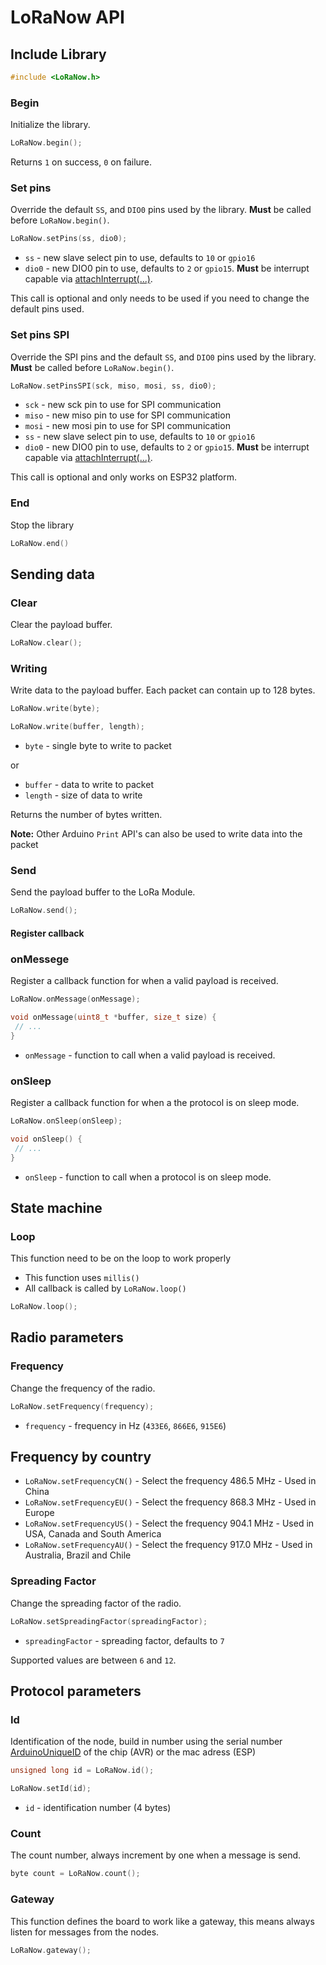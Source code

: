 # LoRaNow API

## Include Library

```c
#include <LoRaNow.h>
```

### Begin

Initialize the library.

```c
LoRaNow.begin();
```
Returns `1` on success, `0` on failure.

### Set pins

Override the default `SS`, and `DIO0` pins used by the library. **Must** be called before `LoRaNow.begin()`.

```c
LoRaNow.setPins(ss, dio0);
```
 * `ss` - new slave select pin to use, defaults to `10` or `gpio16`
 * `dio0` - new DIO0 pin to use, defaults to `2` or `gpio15`.  **Must** be interrupt capable via [attachInterrupt(...)](https://www.arduino.cc/en/Reference/AttachInterrupt).

This call is optional and only needs to be used if you need to change the default pins used.

### Set pins SPI

Override the SPI pins and the default `SS`, and `DIO0` pins used by the library. **Must** be called before `LoRaNow.begin()`.

```c
LoRaNow.setPinsSPI(sck, miso, mosi, ss, dio0);
```
 * `sck` - new sck pin to use for SPI communication
 * `miso` - new miso pin to use for SPI communication
 * `mosi` - new mosi pin to use for SPI communication
 * `ss` - new slave select pin to use, defaults to `10` or `gpio16`
 * `dio0` - new DIO0 pin to use, defaults to `2` or `gpio15`.  **Must** be interrupt capable via [attachInterrupt(...)](https://www.arduino.cc/en/Reference/AttachInterrupt).

This call is optional and only works on ESP32 platform.

### End

Stop the library

```c
LoRaNow.end()
```

## Sending data

### Clear

Clear the payload buffer.

```c
LoRaNow.clear();
```

### Writing

Write data to the  payload buffer. Each packet can contain up to 128 bytes.

```c
LoRaNow.write(byte);

LoRaNow.write(buffer, length);
```
* `byte` - single byte to write to packet

or

* `buffer` - data to write to packet
* `length` - size of data to write

Returns the number of bytes written.

**Note:** Other Arduino `Print` API's can also be used to write data into the packet

### Send

Send the payload buffer to the LoRa Module.

```c
LoRaNow.send();
```

#### Register callback

### onMessege

Register a callback function for when a valid payload is received.

```c
LoRaNow.onMessage(onMessage);

void onMessage(uint8_t *buffer, size_t size) {
 // ...
}
```

 * `onMessage` - function to call when a valid payload is received.

### onSleep

Register a callback function for when a the protocol is on sleep mode.

```c
LoRaNow.onSleep(onSleep);

void onSleep() {
 // ...
}
```

 * `onSleep` - function to call when a protocol is on sleep mode.

## State machine

### Loop

This function need to be on the loop to work properly 
 * This function uses `millis()`
 * All callback is called by `LoRaNow.loop()`

```c
LoRaNow.loop();
```

## Radio parameters

### Frequency

Change the frequency of the radio.

```c
LoRaNow.setFrequency(frequency);
```
 * `frequency` - frequency in Hz (`433E6`, `866E6`, `915E6`)

## Frequency by country

* `LoRaNow.setFrequencyCN()` - Select the frequency 486.5 MHz - Used in China
* `LoRaNow.setFrequencyEU()` - Select the frequency 868.3 MHz - Used in Europe
* `LoRaNow.setFrequencyUS()` - Select the frequency 904.1 MHz - Used in USA, Canada and South America
* `LoRaNow.setFrequencyAU()` - Select the frequency 917.0 MHz - Used in Australia, Brazil and Chile

### Spreading Factor

Change the spreading factor of the radio.

```c
LoRaNow.setSpreadingFactor(spreadingFactor);
```
 * `spreadingFactor` - spreading factor, defaults to `7`

Supported values are between `6` and `12`.

## Protocol parameters

### Id

Identification of the node, build in number using the serial number [ArduinoUniqueID](https://github.com/ricaun/ArduinoUniqueID) of the chip (AVR) or the mac adress (ESP)

```c
unsigned long id = LoRaNow.id();
```

```c
LoRaNow.setId(id);
```

* `id` - identification number (4 bytes)

### Count

The count number, always increment by one when a message is send.

```c
byte count = LoRaNow.count();
```
 
### Gateway

This function defines the board to work like a gateway, this means always listen for messages from the nodes.

```c
LoRaNow.gateway();
```